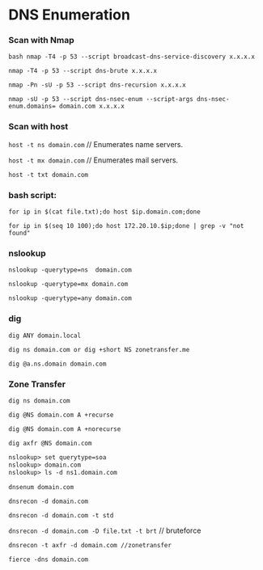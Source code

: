 # DNS Enumeration


### Scan with Nmap

```bash nmap -T4 -p 53 --script broadcast-dns-service-discovery x.x.x.x```

```nmap -T4 -p 53 --script dns-brute x.x.x.x```

```nmap -Pn -sU -p 53 --script dns-recursion x.x.x.x```

```nmap -sU -p 53 --script dns-nsec-enum --script-args dns-nsec-enum.domains= domain.com x.x.x.x```
	



### Scan with host

```host -t ns domain.com```    // Enumerates name servers.

```host -t mx domain.com```    // Enumerates mail servers.

```host -t txt domain.com```

### bash script:

```for ip in $(cat file.txt);do host $ip.domain.com;done```

```for ip in $(seq 10 100);do host 172.20.10.$ip;done | grep -v "not found"```


### nslookup

```nslookup -querytype=ns  domain.com``` 

```nslookup -querytype=mx domain.com```

```nslookup -querytype=any domain.com```

### dig

```dig ANY domain.local```

```dig ns domain.com or dig +short NS zonetransfer.me```

```dig @a.ns.domain domain.com```


### Zone Transfer

```dig ns domain.com```

```dig @NS domain.com A +recurse```

```dig @NS domain.com A +norecurse```

```dig axfr @NS domain.com```

```ps
nslookup> set querytype=soa
nslookup> domain.com
nslookup> ls -d ns1.domain.com
``` 

```dnsenum domain.com```

```dnsrecon -d domain.com```

```dnsrecon -d domain.com -t std```

```dnsrecon -d domain.com -D file.txt -t brt``` // bruteforce

```dnsrecon -t axfr -d domain.com //zonetransfer```

```fierce -dns domain.com```


